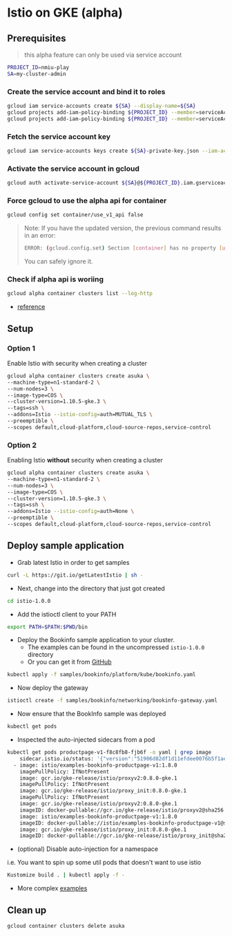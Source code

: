 # Istio on GKE (alpha)

## Prerequisites

> this alpha feature can only be used via service account


```sh
PROJECT_ID=nmiu-play
SA=my-cluster-admin
```

### Create the service account and bind it to roles

```sh
gcloud iam service-accounts create ${SA} --display-name=${SA}
gcloud projects add-iam-policy-binding ${PROJECT_ID} --member=serviceAccount:${SA}@${PROJECT_ID}.iam.gserviceaccount.com --role=roles/container.clusterAdmin
gcloud projects add-iam-policy-binding ${PROJECT_ID} --member=serviceAccount:${SA}@${PROJECT_ID}.iam.gserviceaccount.com --role=roles/iam.serviceAccountActor
```

### Fetch the service account key

```sh
gcloud iam service-accounts keys create ${SA}-private-key.json --iam-account=${SA}@${PROJECT_ID}.iam.gserviceaccount.com
```

### Activate the service account in gcloud

```sh
gcloud auth activate-service-account ${SA}@${PROJECT_ID}.iam.gserviceaccount.com --key-file=${SA}-private-key.json
```

### Force gcloud to use the alpha api for container

```sh
gcloud config set container/use_v1_api false
```

> Note: If you have the updated version, the previous command results in an error: 
> ```sh
> ERROR: (gcloud.config.set) Section [container] has no property [use_v1_api]. 
> ```
> You can safely ignore it.

### Check if alpha api is woriing

```sh
gcloud alpha container clusters list --log-http
```

* [reference](https://cloud.google.com/kubernetes-engine/docs/reference/api-organization#beta)

## Setup

### Option 1

Enable Istio with security when creating a cluster

```sh
gcloud alpha container clusters create asuka \
--machine-type=n1-standard-2 \
--num-nodes=3 \
--image-type=COS \
--cluster-version=1.10.5-gke.3 \
--tags=ssh \
--addons=Istio --istio-config=auth=MUTUAL_TLS \
--preemptible \
--scopes default,cloud-platform,cloud-source-repos,service-control
```

### Option 2

Enabling Istio **without** security when creating a cluster

```sh
gcloud alpha container clusters create asuka \
--machine-type=n1-standard-2 \
--num-nodes=3 \
--image-type=COS \
--cluster-version=1.10.5-gke.3 \
--tags=ssh \
--addons=Istio --istio-config=auth=None \
--preemptible \
--scopes default,cloud-platform,cloud-source-repos,service-control
```

## Deploy sample application

* Grab latest Istio in order to get samples

```sh
curl -L https://git.io/getLatestIstio | sh -
```

* Next, change into the directory that just got created 

```sh
cd istio-1.0.0
```

* Add the istioctl client to your PATH

```sh
export PATH=$PATH:$PWD/bin
```

* Deploy the Bookinfo sample application to your cluster.
  * The examples can be found in the uncompressed `istio-1.0.0` directory
  * Or you can get it from [GitHub](https://github.com/istio/istio)

```sh
kubectl apply -f samples/bookinfo/platform/kube/bookinfo.yaml
```

* Now deploy the gateway

```sh
istioctl create -f samples/bookinfo/networking/bookinfo-gateway.yaml
```

* Now ensure that the BookInfo sample was deployed

```sh
kubectl get pods
```

* Inspected the auto-injected sidecars from a pod

```sh
kubectl get pods productpage-v1-f8c8fb8-fjb6f -o yaml | grep image
    sidecar.istio.io/status: '{"version":"51906d82df1d11efdee0076b5f1ae634793093e5075eb5ab2479a638dbb202ff","initContainers":["istio-init"],"containers":["istio-proxy"],"volumes":["istio-envoy","istio-certs"],"imagePullSecrets":null}'
  - image: istio/examples-bookinfo-productpage-v1:1.8.0
    imagePullPolicy: IfNotPresent
    image: gcr.io/gke-release/istio/proxyv2:0.8.0-gke.1
    imagePullPolicy: IfNotPresent
    image: gcr.io/gke-release/istio/proxy_init:0.8.0-gke.1
    imagePullPolicy: IfNotPresent
    image: gcr.io/gke-release/istio/proxyv2:0.8.0-gke.1
    imageID: docker-pullable://gcr.io/gke-release/istio/proxyv2@sha256:93bf83eef6ce267fd091f61183d4432dfb93c2981d2fa1a856d8f616df0f6378
    image: istio/examples-bookinfo-productpage-v1:1.8.0
    imageID: docker-pullable://istio/examples-bookinfo-productpage-v1@sha256:ed65a39f8b3ec5a7c7973c8e0861b89465998a0617bc0d0c76ce0a97080694a9
    image: gcr.io/gke-release/istio/proxy_init:0.8.0-gke.1
    imageID: docker-pullable://gcr.io/gke-release/istio/proxy_init@sha256:ed2b18249fc7cc3fb10f73a29b4b6121bd193b8213460da3658e6d1f51b877ef
```

* (optional) Disable auto-injection for a namespace

i.e. You want to spin up some util pods that doesn't want to use istio

```sh
Kustomize build . | kubectl apply -f -
```

* More complex [examples](https://istio.io/docs/examples/)

## Clean up

```sh
gcloud container clusters delete asuka
```
